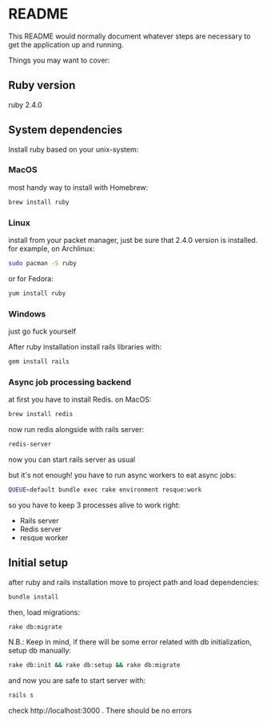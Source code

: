 # README

This README would normally document whatever steps are necessary to get the
application up and running.

Things you may want to cover:

## Ruby version
ruby 2.4.0

## System dependencies
Install ruby based on your unix-system:

### MacOS
most handy way to install with Homebrew:
```bash
brew install ruby
```

### Linux
install from your packet manager, just be sure that 2.4.0 version is installed. for example, on Archlinux:
```bash
sudo pacman -S ruby
```

or for Fedora:
```bash
yum install ruby
```

### Windows
just go fuck yourself

After ruby installation install rails libraries with:
```bash
gem install rails
```

### Async job processing backend
at first you have to install Redis. on MacOS:

```bash
brew install redis
```

now run redis alongside with rails server:

```bash
redis-server
```

now you can start rails server as usual

but it's not enough! you have to run async workers to eat async jobs:

```bash
QUEUE=default bundle exec rake environment resque:work
```

so you have to keep 3 processes alive to work right:
* Rails server
* Redis server
* resque worker

## Initial setup
after ruby and rails installation move to project path and load dependencies:
```bash
bundle install
```

then, load migrations:
```bash
rake db:migrate
```

N.B.: Keep in mind, if there will be some error related with db initialization, setup db manually:
```bash
rake db:init && rake db:setup && rake db:migrate
```

and now you are safe to start server with:
```bash
rails s
```

check http://localhost:3000 . There should be no errors
